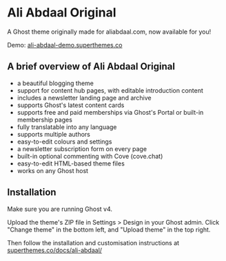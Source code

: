 # Ali Abdaal Original

A Ghost theme originally made for aliabdaal.com, now available for you!

Demo: [ali-abdaal-demo.superthemes.co](https://ali-abdaal-demo.superthemes.co/)

## A brief overview of Ali Abdaal Original

- a beautiful blogging theme
- support for content hub pages, with editable introduction content
- includes a newsletter landing page and archive
- supports Ghost's latest content cards
- supports free and paid memberships via Ghost's Portal or built-in membership pages
- fully translatable into any language
- supports multiple authors
- easy-to-edit colours and settings
- a newsletter subscription form on every page
- built-in optional commenting with Cove (cove.chat)
- easy-to-edit HTML-based theme files
- works on any Ghost host

## Installation

Make sure you are running Ghost v4.

Upload the theme's ZIP file in Settings > Design in your Ghost admin. Click "Change theme" in the bottom left, and "Upload theme" in the top right.

Then follow the installation and customisation instructions at [superthemes.co/docs/ali-abdaal/](https://superthemes.co/docs/ali-abdaal/)